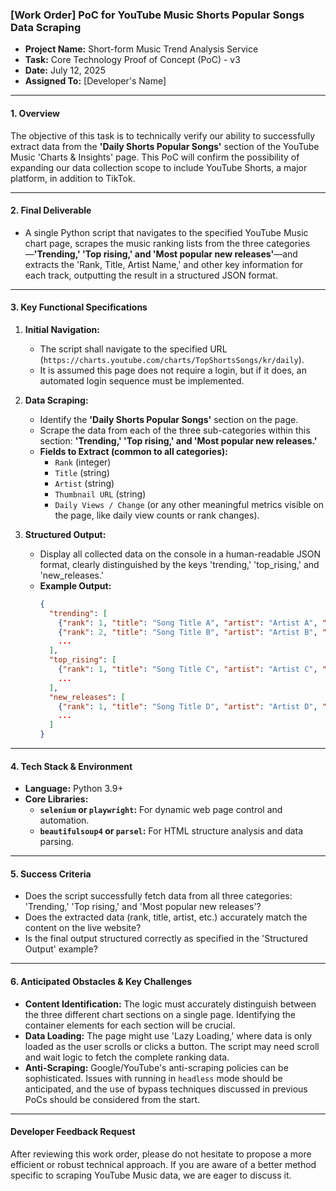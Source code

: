 ### **[Work Order] PoC for YouTube Music Shorts Popular Songs Data Scraping**

  * **Project Name:** Short-form Music Trend Analysis Service
  * **Task:** Core Technology Proof of Concept (PoC) - v3
  * **Date:** July 12, 2025
  * **Assigned To:** [Developer's Name]

-----

#### **1. Overview**

The objective of this task is to technically verify our ability to successfully extract data from the **'Daily Shorts Popular Songs'** section of the YouTube Music 'Charts & Insights' page. This PoC will confirm the possibility of expanding our data collection scope to include YouTube Shorts, a major platform, in addition to TikTok.

-----

#### **2. Final Deliverable**

  * A single Python script that navigates to the specified YouTube Music chart page, scrapes the music ranking lists from the three categories—**'Trending,' 'Top rising,' and 'Most popular new releases'**—and extracts the 'Rank, Title, Artist Name,' and other key information for each track, outputting the result in a structured JSON format.

-----

#### **3. Key Functional Specifications**

1.  **Initial Navigation:**

      * The script shall navigate to the specified URL (`https://charts.youtube.com/charts/TopShortsSongs/kr/daily`).
      * It is assumed this page does not require a login, but if it does, an automated login sequence must be implemented.

2.  **Data Scraping:**

      * Identify the **'Daily Shorts Popular Songs'** section on the page.
      * Scrape the data from each of the three sub-categories within this section: **'Trending,' 'Top rising,' and 'Most popular new releases.'**
      * **Fields to Extract (common to all categories):**
          * `Rank` (integer)
          * `Title` (string)
          * `Artist` (string)
          * `Thumbnail URL` (string)
          * `Daily Views / Change` (or any other meaningful metrics visible on the page, like daily view counts or rank changes).

3.  **Structured Output:**

      * Display all collected data on the console in a human-readable JSON format, clearly distinguished by the keys 'trending,' 'top\_rising,' and 'new\_releases.'
      * **Example Output:**
        ```json
        {
          "trending": [
            {"rank": 1, "title": "Song Title A", "artist": "Artist A", "thumbnail": "..."},
            {"rank": 2, "title": "Song Title B", "artist": "Artist B", "thumbnail": "..."},
            ...
          ],
          "top_rising": [
            {"rank": 1, "title": "Song Title C", "artist": "Artist C", "thumbnail": "..."},
            ...
          ],
          "new_releases": [
            {"rank": 1, "title": "Song Title D", "artist": "Artist D", "thumbnail": "..."},
            ...
          ]
        }
        ```

-----

#### **4. Tech Stack & Environment**

  * **Language:** Python 3.9+
  * **Core Libraries:**
      * **`selenium` or `playwright`:** For dynamic web page control and automation.
      * **`beautifulsoup4` or `parsel`:** For HTML structure analysis and data parsing.

-----

#### **5. Success Criteria**

  * Does the script successfully fetch data from all three categories: 'Trending,' 'Top rising,' and 'Most popular new releases'?
  * Does the extracted data (rank, title, artist, etc.) accurately match the content on the live website?
  * Is the final output structured correctly as specified in the 'Structured Output' example?

-----

#### **6. Anticipated Obstacles & Key Challenges**

  * **Content Identification:** The logic must accurately distinguish between the three different chart sections on a single page. Identifying the container elements for each section will be crucial.
  * **Data Loading:** The page might use 'Lazy Loading,' where data is only loaded as the user scrolls or clicks a button. The script may need scroll and wait logic to fetch the complete ranking data.
  * **Anti-Scraping:** Google/YouTube's anti-scraping policies can be sophisticated. Issues with running in `headless` mode should be anticipated, and the use of bypass techniques discussed in previous PoCs should be considered from the start.

-----

#### **Developer Feedback Request**

After reviewing this work order, please do not hesitate to propose a more efficient or robust technical approach. If you are aware of a better method specific to scraping YouTube Music data, we are eager to discuss it.